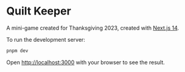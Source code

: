 # Quilt Keeper

A mini-game created for Thanksgiving 2023, created with [Next.js 14](https://nextjs.org/blog/next-14).

To run the development server:

```bash
pnpm dev
```

Open [http://localhost:3000](http://localhost:3000) with your browser to see the result.
